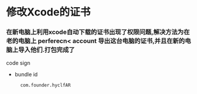 # 修改Xcode的证书

### 在新电脑上利用xcode自动下载的证书出现了权限问题,解决方法为在老的电脑上 perferecn< account 导出这台电脑的证书,并且在新的电脑上导入他们.打包完成了

code sign

* bundle id 

		com.founder.hyclfAR